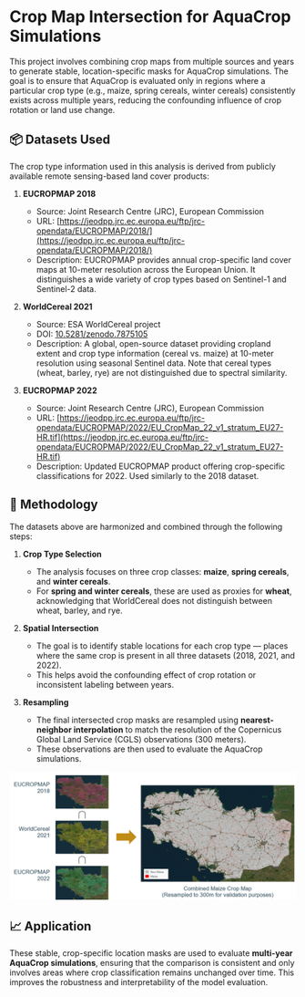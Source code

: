 # Crop Map Intersection for AquaCrop Simulations

This project involves combining crop maps from multiple sources and years to generate stable, location-specific masks for AquaCrop simulations. The goal is to ensure that AquaCrop is evaluated only in regions where a particular crop type (e.g., maize, spring cereals, winter cereals) consistently exists across multiple years, reducing the confounding influence of crop rotation or land use change.

## 📦 Datasets Used

The crop type information used in this analysis is derived from publicly available remote sensing-based land cover products:

1. **EUCROPMAP 2018**  
   - Source: Joint Research Centre (JRC), European Commission  
   - URL: [https://jeodpp.jrc.ec.europa.eu/ftp/jrc-opendata/EUCROPMAP/2018/](https://jeodpp.jrc.ec.europa.eu/ftp/jrc-opendata/EUCROPMAP/2018/)  
   - Description: EUCROPMAP provides annual crop-specific land cover maps at 10-meter resolution across the European Union. It distinguishes a wide variety of crop types based on Sentinel-1 and Sentinel-2 data.

2. **WorldCereal 2021**  
   - Source: ESA WorldCereal project  
   - DOI: [10.5281/zenodo.7875105](https://zenodo.org/records/7875105)  
   - Description: A global, open-source dataset providing cropland extent and crop type information (cereal vs. maize) at 10-meter resolution using seasonal Sentinel data. Note that cereal types (wheat, barley, rye) are not distinguished due to spectral similarity.

3. **EUCROPMAP 2022**  
   - Source: Joint Research Centre (JRC), European Commission  
   - URL: [https://jeodpp.jrc.ec.europa.eu/ftp/jrc-opendata/EUCROPMAP/2022/EU_CropMap_22_v1_stratum_EU27-HR.tif](https://jeodpp.jrc.ec.europa.eu/ftp/jrc-opendata/EUCROPMAP/2022/EU_CropMap_22_v1_stratum_EU27-HR.tif)  
   - Description: Updated EUCROPMAP product offering crop-specific classifications for 2022. Used similarly to the 2018 dataset.

## 🧩 Methodology

The datasets above are harmonized and combined through the following steps:

1. **Crop Type Selection**  
   - The analysis focuses on three crop classes: **maize**, **spring cereals**, and **winter cereals**.
   - For **spring and winter cereals**, these are used as proxies for **wheat**, acknowledging that WorldCereal does not distinguish between wheat, barley, and rye.

2. **Spatial Intersection**  
   - The goal is to identify stable locations for each crop type — places where the same crop is present in all three datasets (2018, 2021, and 2022).
   - This helps avoid the confounding effect of crop rotation or inconsistent labeling between years.

3. **Resampling**  
   - The final intersected crop masks are resampled using **nearest-neighbor interpolation** to match the resolution of the Copernicus Global Land Service (CGLS) observations (300 meters).
   - These observations are then used to evaluate the AquaCrop simulations.
  
![Workflow illustration](CropMap.png)

## 📈 Application

These stable, crop-specific location masks are used to evaluate **multi-year AquaCrop simulations**, ensuring that the comparison is consistent and only involves areas where crop classification remains unchanged over time. This improves the robustness and interpretability of the model evaluation.
